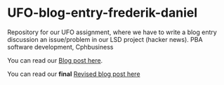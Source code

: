 # UFO-blog-entry-frederik-daniel

Repository for our UFO assignment, where we have to write a blog entry discussion an issue/problem in our LSD project (hacker news). PBA software development, Cphbusiness

You can read our [Blog post here](https://github.com/gode-ting/UFO-blog-entry-frederik-daniel/blob/master/docs/BlogEntry.md).

You can read our **final** [Revised blog post here](https://github.com/gode-ting/UFO-blog-entry-frederik-daniel/blob/master/docs/BlogEntry-revised.md) 
